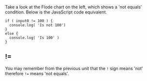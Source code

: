Take a look at the Flode chart on the left, which shows a 'not equals' condition. Below is the JavaScript code equivalent.

```javscript
if ( input0 != 100 ) {
  console.log( 'Is not 100')
}
else {
  console.log( 'Is 100' )
}
```

## !=
You may remember from the previous unit that the `!` sign means 'not' therefore `!=` means 'not equals'.

